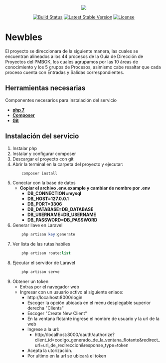 <p align="center"><img src="https://laravel.com/assets/img/components/logo-laravel.svg"></p>

<p align="center">
<a href="https://travis-ci.org/laravel/framework"><img src="https://travis-ci.org/laravel/framework.svg" alt="Build Status"></a>
<a href="https://packagist.org/packages/laravel/framework"><img src="https://poser.pugx.org/laravel/framework/v/stable.svg" alt="Latest Stable Version"></a>
<a href="https://packagist.org/packages/laravel/framework"><img src="https://poser.pugx.org/laravel/framework/license.svg" alt="License"></a>
</p>

# Newbles

El proyecto se direccionara de la siguiente manera, las cuales se encuentran alineados a los 44 procesos de la Guía de Dirección de Proyectos del PMBOK, los cuales agrupamos por las 10 áreas de conocimiento y los 5 grupos de Procesos, asimismo cabe resaltar que cada proceso cuenta con Entradas y Salidas correspondientes.

## Herramientas necesarias

Componentes necesarios para instalación del servicio

- **[php 7](https://www.apachefriends.org/es/download.html)**
- **[Composer](https://getcomposer.org/download/)**
- **[Git](https://git-scm.com/downloads)**

## Instalación del servicio

1. Instalar php
2. Instalar y configurar composer
3. Descargar el proyecto con git
4. Abrir la terminal en la carpeta del proyecto y ejecutar:
    ```php
        composer install
    ```
5. Conectar con la base de datos
    - **Copiar el archivo .env.example y cambiar de nombre por .env**
        - **DB_CONNECTION=mysql**
        - **DB_HOST=127.0.0.1**
        - **DB_PORT=3306**
        - **DB_DATABASE=DB_DATABASE**
        - **DB_USERNAME=DB_USERNAME**
        - **DB_PASSWORD=DB_PASSWORD**
6.  Generar llave en Laravel
    ```php
        php artisan key:generate
    ```
7. Ver lista de las rutas habiles
    ```php
        php artisan route:list
    ```
8. Ejecutar el servidor de Laravel
    ```php
        php artisan serve
    ```
9. Obtener un token
    - Entras por el navegador web
    - Ingresar con un usuario activo al siguiente enlace:
        - http://localhost:8000/login
        - Escoger la opción ubicada en el menu desplegable superior derecha "Clients"
        - Escoger "Create New Client"
        - En la ventana flotante ingrese el nombre de usuario y la url de la web
        - Ingrese a la url:
            - http://localhost:8000/oauth/authorize?client_id=codigo_generado_de_la_ventana_flotante&redirect_url=url_de_redireccion&response_type=token
        - Acepta la utorización.
        - Por ultimo en la url se ubicará el token
